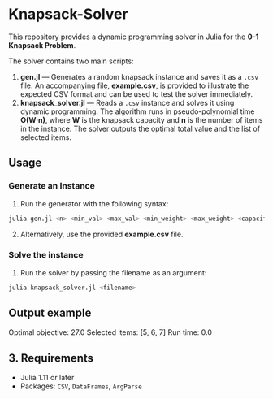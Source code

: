 # Knapsack-Solver

This repository provides a dynamic programming solver in Julia for the **0-1 Knapsack Problem**.

The solver contains two main scripts:

1. **gen.jl** — Generates a random knapsack instance and saves it as a `.csv` file. An accompanying file, **example.csv**, is provided to illustrate the expected CSV format and can be used to test the solver immediately. 
2. **knapsack_solver.jl** — Reads a `.csv` instance and solves it using dynamic programming. The algorithm runs in pseudo-polynomial time **O(W·n)**, where **W** is the knapsack capacity and **n** is the number of items in the instance. The solver outputs the optimal total value and the list of selected items.

## Usage 

### Generate an Instance

1. Run the generator with the following syntax:

```bash
julia gen.jl <n> <min_val> <max_val> <min_weight> <max_weight> <capacity> <filename>
```

2. Alternatively, use the provided **example.csv** file. 

### Solve the instance 

1. Run the solver by passing the filename as an argument: 

```bash
julia knapsack_solver.jl <filename>
```

## Output example

Optimal objective: 27.0
Selected items: [5, 6, 7]
Run time: 0.0 

## 3. Requirements

- Julia 1.11 or later  
- Packages: `CSV`, `DataFrames`, `ArgParse`